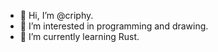 - 👋 Hi, I’m @criphy.
- 👀 I’m interested in programming and drawing.
- 🌱 I’m currently learning Rust.
